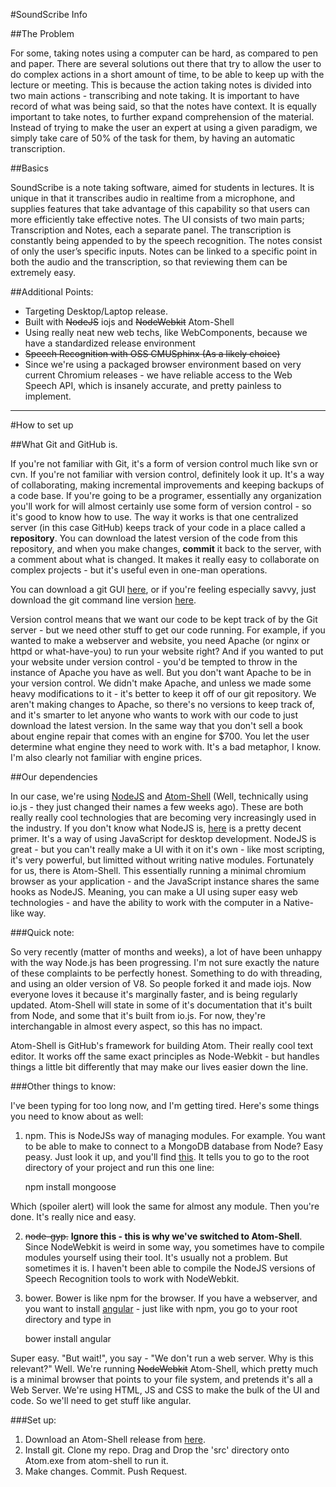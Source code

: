 #SoundScribe Info

##The Problem

For some, taking notes using a computer can be hard, as compared to pen and paper. There are several solutions out there that try to allow the user to do complex actions in a short amount of time, to be able to keep up with the lecture or meeting. This is because the action taking notes is divided into two main actions - transcribing and note taking. It is important to have record of what was being said, so that the notes have context. It is equally important to take notes, to further expand comprehension of the material. Instead of trying to make the user an expert at using a given paradigm, we simply take care of 50% of the task for them, by having an automatic transcription.

##Basics

SoundScribe is a note taking software, aimed for students in lectures. It is unique in that it transcribes audio in realtime from a microphone, and supplies features that take advantage of this capability so that users can more efficiently take effective notes. The UI consists of two main parts; Transcription and Notes, each a separate panel. The transcription is constantly being appended to by the speech recognition. The notes consist of only the user’s specific inputs. Notes can be linked to a specific point in both the audio and the transcription, so that reviewing them can be extremely easy.

##Additional Points:

- Targeting Desktop/Laptop release.
- Built with ~~NodeJS~~ iojs and ~~NodeWebkit~~ Atom-Shell
- Using really neat new web techs, like WebComponents, because we have a standardized release environment
- ~~Speech Recognition with OSS CMUSphinx (As a likely choice)~~
- Since we're using a packaged browser environment based on very current Chromium releases - we have reliable access to the Web Speech API, which is insanely accurate, and pretty painless to implement.

---

#How to set up


##What Git and GitHub is.

If you're not familiar with Git, it's a form of version control much like svn or cvn. If you're not familiar with version control, definitely look it up. It's a way of collaborating, making incremental improvements and keeping backups of a code base. If you're going to be a programer, essentially any organization you'll work for will almost certainly use some form of version control - so it's good to know how to use. The way it works is that one centralized server (in this case GitHub) keeps track of your code in a place called a **repository**. You can download the latest version of the code from this repository, and when you make changes, **commit**  it back to the server, with a comment about what is changed. It makes it really easy to collaborate on complex projects - but it's useful even in one-man operations.

You can download a git GUI [here](http://git-scm.com/downloads/guis), or if you're feeling especially savvy, just download the git command line version [here](http://git-scm.com/downloads).

Version control means that we want our code to be kept track of by the Git server - but we need other stuff to get our code running. For example, if you wanted to make a webserver and website, you need Apache (or nginx or httpd or what-have-you) to run your website right? And if you wanted to put your website under version control - you'd be tempted to throw in the instance of Apache you have as well. But you don't want Apache to be in your version control. We didn't make Apache, and unless we made some heavy modifications to it - it's better to keep it off of our git repository. We aren't making changes to Apache, so there's no versions to keep track of, and it's smarter to let anyone who wants to work with our code to just download the latest version. In the same way that you don't sell a book about engine repair that comes with an engine for $700. You let the user determine what engine they need to work with. It's a bad metaphor, I know. I'm also clearly not familiar with engine prices.

##Our dependencies

In our case, we're using [NodeJS](http://nodejs.org/) and [Atom-Shell](https://github.com/atom/atom-shell) (Well, technically using io.js - they just changed their names a few weeks ago). These are both really really cool technologies that are becoming very increasingly used in the industry. If you don't know what NodeJS is, [here](http://blog.modulus.io/absolute-beginners-guide-to-nodejs) is a pretty decent primer. It's a way of using JavaScript for desktop development. NodeJS is great - but you can't really make a UI with it on it's own - like most scripting, it's very powerful, but limitted without writing native modules. Fortunately for us, there is Atom-Shell. This essentially running a minimal chromium browser as your application - and the JavaScript instance shares the same hooks as NodeJS. Meaning, you can make a UI using super easy web technologies - and have the ability to work with the computer in a Native-like way.


###Quick note:

So very recently (matter of months and weeks), a lot of have been unhappy with the way Node.js has been progressing. I'm not sure exactly the nature of these complaints to be perfectly honest. Something to do with threading, and using an older version of V8. So people forked it and made iojs. Now everyone loves it because it's marginally faster, and is being regularly updated. Atom-Shell will state in some of it's documentation that it's built from Node, and some that it's built from io.js. For now, they're interchangable in almost every aspect, so this has no impact.

Atom-Shell is GitHub's framework for building Atom. Their really cool text editor. It works off the same exact principles as Node-Webkit - but handles things a little bit differently that may make our lives easier down the line.

###Other things to know:

I've been typing for too long now, and I'm getting tired. Here's some things you need to know about as well:

1. npm. This is NodeJSs way of managing modules. For example. You want to be able to make to connect to a MongoDB database from Node? Easy peasy. Just look it up, and you'll find [this](https://www.npmjs.com/package/mongoose). It tells you to go to the root directory of your project and run this one line:

    npm install mongoose
    
Which (spoiler alert) will look the same for almost any module. Then you're done. It's really nice and easy.

2. ~~node-gyp.~~ **Ignore this - this is why we've switched to Atom-Shell**. Since NodeWebkit is weird in some way, you sometimes have to compile modules yourself using their tool. It's usually not a problem. But sometimes it is. I haven't been able to compile the NodeJS versions of Speech Recognition tools to work with NodeWebkit.

3. bower. Bower is like npm for the browser. If you have a webserver, and you want to install [angular](https://angularjs.org/) - just like with npm, you go to your root directory and type in

    bower install angular
    
Super easy. "But wait!", you say - "We don't run a web server. Why is this relevant?" Well. We're running ~~NodeWebkit~~ Atom-Shell, which pretty much is a minimal browser that points to your file system, and pretends it's all a Web Server. We're using HTML, JS and CSS to make the bulk of the UI and code. So we'll need to get stuff like angular.

###Set up:

1. Download an Atom-Shell release from [here](https://github.com/atom/atom-shell).
2. Install git. Clone my repo. Drag and Drop the 'src' directory onto Atom.exe from atom-shell to run it.
3. Make changes. Commit. Push Request.

